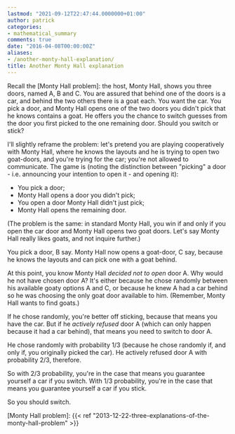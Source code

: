 ```yaml
---
lastmod: "2021-09-12T22:47:44.0000000+01:00"
author: patrick
categories:
- mathematical_summary
comments: true
date: "2016-04-08T00:00:00Z"
aliases:
- /another-monty-hall-explanation/
title: Another Monty Hall explanation
---
```


Recall the [Monty Hall problem]: the host, Monty Hall, shows you three doors, named A, B and C.
You are assured that behind one of the doors is a car, and behind the two others there is a goat each.
You want the car.
You pick a door, and Monty Hall opens one of the two doors you didn't pick that he knows contains a goat.
He offers you the chance to switch guesses from the door you first picked to the one remaining door.
Should you switch or stick?

I'll slightly reframe the problem: let's pretend you are playing cooperatively with Monty Hall, where he
knows the layouts and he is trying to open two goat-doors, and you're trying for the car; you're not allowed to communicate.
The game is (noting the distinction between "picking" a door - i.e. announcing your intention to open it - and opening it):

* You pick a door;
* Monty Hall opens a door you didn't pick;
* You open a door Monty Hall didn't just pick;
* Monty Hall opens the remaining door.

(The problem is the same: in standard Monty Hall, you win if and only if you open the car door and Monty Hall opens two goat doors.
Let's say Monty Hall really likes goats, and not inquire further.)

You pick a door, B say. Monty Hall now opens a goat-door, C say,
because he knows the layouts and can pick one with a goat behind.

At this point, you know Monty Hall *decided not to open* door A.
Why would he not have chosen door A?
It's either because he chose randomly between his available goaty options A and C,
or because he knew A had a car behind so he was choosing the only goat door available to him.
(Remember, Monty Hall wants to find goats.)

If he chose randomly, you're better off sticking, because that means you have the car.
But if he *actively refused* door A (which can only happen because it had a car behind), that means you need to switch to door A.

He chose randomly with probability 1/3 (because he chose randomly if, and only if, you originally picked the car).
He actively refused door A with probability 2/3, therefore.

So with 2/3 probability, you're in the case that means you guarantee yourself a car if you switch.
With 1/3 probability, you're in the case that means you guarantee yourself a car if you stick.

So you should switch.

[Monty Hall problem]: {{< ref "2013-12-22-three-explanations-of-the-monty-hall-problem" >}}
